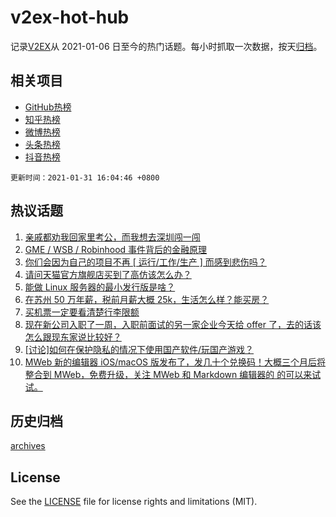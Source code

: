 # v2ex-hot-hub

 记录[V2EX](https://www.v2ex.com/)从 2021-01-06 日至今的热门话题。每小时抓取一次数据，按天[归档](archives)。
 
 ## 相关项目

- [GitHub热榜](https://github.com/lonnyzhang423/github-hot-hub)
- [知乎热榜](https://github.com/lonnyzhang423/zhihu-hot-hub)
- [微博热榜](https://github.com/lonnyzhang423/weibo-hot-hub)
- [头条热榜](https://github.com/lonnyzhang423/toutiao-hot-hub)
- [抖音热榜](https://github.com/lonnyzhang423/douyin-hot-hub)


 `更新时间：2021-01-31 16:04:46 +0800`

## 热议话题

1. [亲戚都劝我回家里考公，而我想去深圳闯一闯](https://www.v2ex.com/t/749886)
1. [GME / WSB / Robinhood 事件背后的金融原理](https://www.v2ex.com/t/749874)
1. [你们会因为自己的项目不再 [ 运行/工作/生产 ] 而感到悲伤吗？](https://www.v2ex.com/t/749875)
1. [请问天猫官方旗舰店买到了高仿该怎么办？](https://www.v2ex.com/t/749909)
1. [能做 Linux 服务器的最小发行版是啥？](https://www.v2ex.com/t/749947)
1. [在苏州 50 万年薪，税前月薪大概 25k，生活怎么样？能买房？](https://www.v2ex.com/t/749877)
1. [买机票一定要看清楚行李限额](https://www.v2ex.com/t/749949)
1. [现在新公司入职了一周，入职前面试的另一家企业今天给 offer 了，去的话该怎么跟现东家说比较好？](https://www.v2ex.com/t/749929)
1. [[讨论]如何在保护隐私的情况下使用国产软件/玩国产游戏？](https://www.v2ex.com/t/749960)
1. [MWeb 新的编辑器 iOS/macOS 版发布了，发几十个兑换码！大概三个月后将整合到 MWeb，免费升级，关注 MWeb 和 Markdown 编辑器的 的可以来试试。](https://www.v2ex.com/t/749958)

## 历史归档

[archives](archives)

## License

See the [LICENSE](LICENSE) file for license rights and limitations (MIT).
